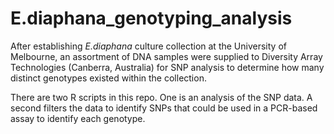 # E.diaphana_genotyping_analysis

After establishing _E.diaphana_ culture collection at the University of Melbourne, an assortment of DNA samples were supplied to Diversity Array Technologies (Canberra, Australia) for SNP analysis to determine how many distinct genotypes existed within the collection.

There are two R scripts in this repo. One is an analysis of the SNP data. A second filters the data to identify SNPs that could be used in a PCR-based assay to identify each genotype.

